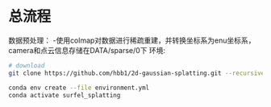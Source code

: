 # 总流程
数据预处理：
    -使用colmap对数据进行稀疏重建，并转换坐标系为enu坐标系，camera和点云信息存储在DATA/sparse/0下
环境:
```bash
# download
git clone https://github.com/hbb1/2d-gaussian-splatting.git --recursive

conda env create --file environment.yml
conda activate surfel_splatting
```
